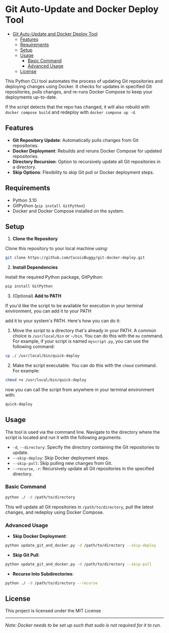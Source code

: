 # Git Auto-Update and Docker Deploy Tool


<!-- @import "[TOC]" {cmd="toc" depthFrom=2 depthTo=6 orderedList=false} -->

<!-- code_chunk_output -->

- [Git Auto-Update and Docker Deploy Tool](#git-auto-update-and-docker-deploy-tool)
  - [Features](#features)
  - [Requirements](#requirements)
  - [Setup](#setup)
  - [Usage](#usage)
    - [Basic Command](#basic-command)
    - [Advanced Usage](#advanced-usage)
  - [License](#license)

<!-- /code_chunk_output -->


This Python CLI tool automates the process of updating Git repositories and deploying changes using Docker. It checks for updates in specified Git repositories, pulls changes, and re-runs Docker Compose to keep your deployments up-to-date.

If the script detects that the repo has changed, it will also rebuild with `docker compose build` and redeploy with `docker compose up -d`.

## Features

- **Git Repository Update**: Automatically pulls changes from Git repositories.
- **Docker Deployment**: Rebuilds and reruns Docker Compose for updated repositories.
- **Directory Recursion**: Option to recursively update all Git repositories in a directory.
- **Skip Options**: Flexibility to skip Git pull or Docker deployment steps.


## Requirements

- Python 3.10
- GitPython (`pip install GitPython`)
- Docker and Docker Compose installed on the system.

## Setup

1. **Clone the Repository**

Clone this repository to your local machine using:

```bash
git clone https://github.com/CocoisBuggy/git-docker-deploy.git
```


2. **Install Dependencies**

Install the required Python package, GitPython:

```bash
pip install GitPython
```

3. (Optional) **Add to PATH**

If you'd like the script to be available for execution in your terminal environment, you can add it to your PATH

add it to your system's PATH. Here's how you can do it:

1. Move the script to a directory that's already in your PATH. A common choice is `/usr/local/bin` or `~/bin`. You can do this with the `mv` command. For example, if your script is named `myscript.py`, you can use the following command:

```bash
cp ./ /usr/local/bin/quick-deploy
```

2. Make the script executable. You can do this with the `chmod` command. For example:

```bash
chmod +x /usr/local/bin/quick-deploy
```

now you can call the script from anywhere in your terminal environment with:

```bash
quick-deploy
```

## Usage

The tool is used via the command line. Navigate to the directory where the script is located and run it with the following arguments:

- `-d`, `--directory`: Specify the directory containing the Git repositories to update.
- `--skip-deploy`: Skip Docker deployment steps.
- `--skip-pull`: Skip pulling new changes from Git.
- `--recurse`, `-r`: Recursively update all Git repositories in the specified directory.

### Basic Command

```bash
python ./ -d /path/to/directory
```


This will update all Git repositories in `/path/to/directory`, pull the latest changes, and redeploy using Docker Compose.

### Advanced Usage

- **Skip Docker Deployment**:

```bash
python update_git_and_docker.py -d /path/to/directory --skip-deploy
```

- **Skip Git Pull**:

```bash
python update_git_and_docker.py -d /path/to/directory --skip-pull
```

- **Recurse Into Subdirectories**:

```bash
python ./ -d /path/to/directory --recurse
```


## License

This project is licensed under the MIT License

---

*Note: Docker needs to be set up such that sudo is not required for it to run.*
